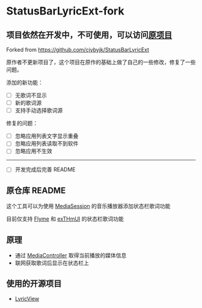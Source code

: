 # StatusBarLyricExt-fork

## 项目依然在开发中，不可使用，可以访问[原项目](https://github.com/cjybyjk/StatusBarLyricExt)

Forked from <https://github.com/cjybyjk/StatusBarLyricExt>

原作者不更新项目了，这个项目在原作的基础上做了自己的一些修改，修复了一些问题。

添加的新功能：

- [ ] 无歌词不显示
- [ ] 新的歌词源
- [ ] 支持手动选择歌词源

修复的问题：

- [ ] 忽略应用列表文字显示重叠
- [ ] 忽略应用列表读取不到软件
- [ ] 忽略应用不生效

---

- [ ] 开发完成后完善 README

## 原仓库 README

这个工具可以为使用 [MediaSession](https://developer.android.google.cn/reference/android/media/session/MediaSession) 的音乐播放器添加状态栏歌词功能

目前仅支持 [Flyme](https://www.flyme.com/) 和 [exTHmUI](https://www.exthmui.cn/) 的状态栏歌词功能

## 原理
- 通过 [MediaController](https://developer.android.google.cn/reference/android/media/session/MediaController) 取得当前播放的媒体信息
- 联网获取歌词后显示在状态栏上

## 使用的开源项目
- [LyricView](https://github.com/markzhai/LyricView)
